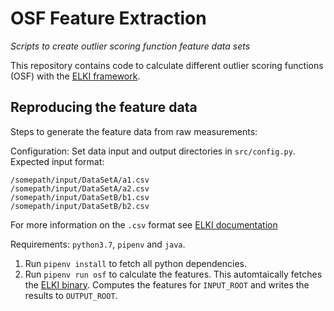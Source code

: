 # OSF Feature Extraction
_Scripts to create outlier scoring function feature data sets_

This repository contains code to calculate different outlier scoring functions (OSF) with the [ELKI framework](https://elki-project.github.io/).

## Reproducing the feature data

Steps to generate the feature data from raw measurements:

Configuration: Set data input and output directories in `src/config.py`. Expected input format:
```
/somepath/input/DataSetA/a1.csv
/somepath/input/DataSetA/a2.csv
/somepath/input/DataSetB/b1.csv
/somepath/input/DataSetB/b2.csv
```
For more information on the `.csv` format see [ELKI documentation](https://elki-project.github.io/howto/inputformat`) 

Requirements: `python3.7`, `pipenv` and `java`. 
 
1. Run `pipenv install` to fetch all python dependencies.
2. Run `pipenv run osf` to calculate the features. 
This automtaically fetches the [ELKI binary](https://elki-project.github.io/releases/).
Computes the features for `INPUT_ROOT` and writes the results to `OUTPUT_ROOT`.